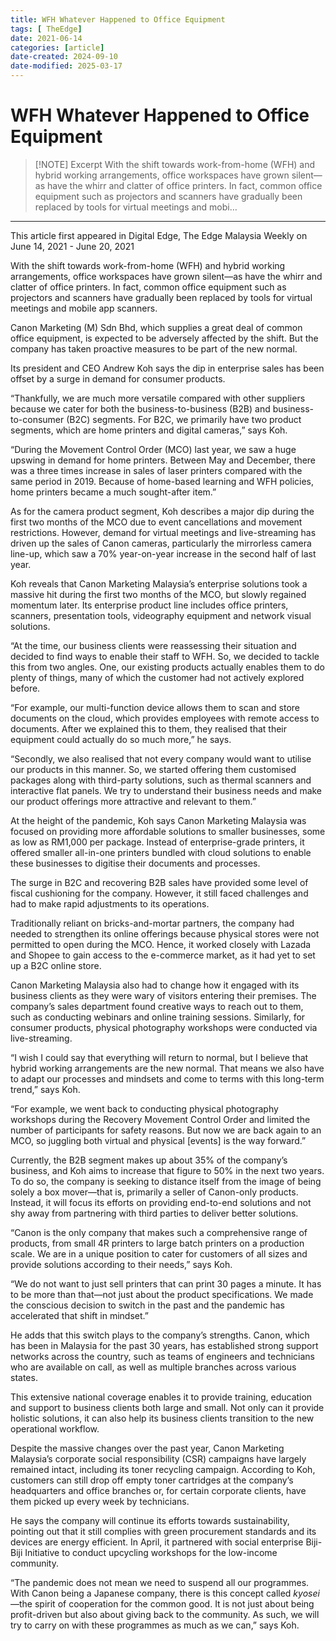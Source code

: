 ```yaml
---
title: WFH Whatever Happened to Office Equipment
tags: [ TheEdge]
date: 2021-06-14
categories: [article]
date-created: 2024-09-10
date-modified: 2025-03-17
---
```


# WFH Whatever Happened to Office Equipment

> [!NOTE] Excerpt
> With the shift towards work-from-home (WFH) and hybrid working arrangements, office workspaces have grown silent—as have the whirr and clatter of office printers. In fact, common office equipment such as projectors and scanners have gradually been replaced by tools for virtual meetings and mobi…

---

This article first appeared in Digital Edge, The Edge Malaysia Weekly on June 14, 2021 - June 20, 2021

With the shift towards work-from-home (WFH) and hybrid working arrangements, office workspaces have grown silent—as have the whirr and clatter of office printers. In fact, common office equipment such as projectors and scanners have gradually been replaced by tools for virtual meetings and mobile app scanners.

Canon Marketing (M) Sdn Bhd, which supplies a great deal of common office equipment, is expected to be adversely affected by the shift. But the company has taken proactive measures to be part of the new normal.

Its president and CEO Andrew Koh says the dip in enterprise sales has been offset by a surge in demand for consumer products.

“Thankfully, we are much more versatile compared with other suppliers because we cater for both the business-to-business (B2B) and business-to-consumer (B2C) segments. For B2C, we primarily have two product segments, which are home printers and digital cameras,” says Koh.

“During the Movement Control Order (MCO) last year, we saw a huge upswing in demand for home printers. Between May and December, there was a three times increase in sales of laser printers compared with the same period in 2019. Because of home-based learning and WFH policies, home printers became a much sought-after item.”

As for the camera product segment, Koh describes a major dip during the first two months of the MCO due to event cancellations and movement restrictions. However, demand for virtual meetings and live-streaming has driven up the sales of Canon cameras, particularly the mirrorless camera line-up, which saw a 70% year-on-year increase in the second half of last year.

Koh reveals that Canon Marketing Malaysia’s enterprise solutions took a massive hit during the first two months of the MCO, but slowly regained momentum later. Its enterprise product line includes office printers, scanners, presentation tools, videography equipment and network visual solutions.

“At the time, our business clients were reassessing their situation and decided to find ways to enable their staff to WFH. So, we decided to tackle this from two angles. One, our existing products actually enables them to do plenty of things, many of which the customer had not actively explored before.

“For example, our multi-function device allows them to scan and store documents on the cloud, which provides employees with remote access to documents. After we explained this to them, they realised that their equipment could actually do so much more,” he says.

“Secondly, we also realised that not every company would want to utilise our products in this manner. So, we started offering them customised packages along with third-party solutions, such as thermal scanners and interactive flat panels. We try to understand their business needs and make our product offerings more attractive and relevant to them.”

At the height of the pandemic, Koh says Canon Marketing Malaysia was focused on providing more affordable solutions to smaller businesses, some as low as RM1,000 per package. Instead of enterprise-grade printers, it offered smaller all-in-one printers bundled with cloud solutions to enable these businesses to digitise their documents and processes.

The surge in B2C and recovering B2B sales have provided some level of fiscal cushioning for the company. However, it still faced challenges and had to make rapid adjustments to its operations.

Traditionally reliant on bricks-and-mortar partners, the company had needed to strengthen its online offerings because physical stores were not permitted to open during the MCO. Hence, it worked closely with Lazada and Shopee to gain access to the e-commerce market, as it had yet to set up a B2C online store.

Canon Marketing Malaysia also had to change how it engaged with its business clients as they were wary of visitors entering their premises. The company’s sales department found creative ways to reach out to them, such as conducting webinars and online training sessions. Similarly, for consumer products, physical photography workshops were conducted via live-streaming.

“I wish I could say that everything will return to normal, but I believe that hybrid working arrangements are the new normal. That means we also have to adapt our processes and mindsets and come to terms with this long-term trend,” says Koh.

“For example, we went back to conducting physical photography workshops during the Recovery Movement Control Order and limited the number of participants for safety reasons. But now we are back again to an MCO, so juggling both virtual and physical \[events\] is the way forward.”

Currently, the B2B segment makes up about 35% of the company’s business, and Koh aims to increase that figure to 50% in the next two years. To do so, the company is seeking to distance itself from the image of being solely a box mover—that is, primarily a seller of Canon-only products. Instead, it will focus its efforts on providing end-to-end solutions and not shy away from partnering with third parties to deliver better solutions.

“Canon is the only company that makes such a comprehensive range of products, from small 4R printers to large batch printers on a production scale. We are in a unique position to cater for customers of all sizes and provide solutions according to their needs,” says Koh.

“We do not want to just sell printers that can print 30 pages a minute. It has to be more than that—not just about the product specifications. We made the conscious decision to switch in the past and the pandemic has accelerated that shift in mindset.”

He adds that this switch plays to the company’s strengths. Canon, which has been in Malaysia for the past 30 years, has established strong support networks across the country, such as teams of engineers and technicians who are available on call, as well as multiple branches across various states.

This extensive national coverage enables it to provide training, education and support to business clients both large and small. Not only can it provide holistic solutions, it can also help its business clients transition to the new operational workflow.

Despite the massive changes over the past year, Canon Marketing Malaysia’s corporate social responsibility (CSR) campaigns have largely remained intact, including its toner recycling campaign. According to Koh, customers can still drop off empty toner cartridges at the company’s headquarters and office branches or, for certain corporate clients, have them picked up every week by technicians.

He says the company will continue its efforts towards sustainability, pointing out that it still complies with green procurement standards and its devices are energy efficient. In April, it partnered with social enterprise Biji-Biji Initiative to conduct upcycling workshops for the low-income community.

“The pandemic does not mean we need to suspend all our programmes. With Canon being a Japanese company, there is this concept called _kyosei_—the spirit of cooperation for the common good. It is not just about being profit-driven but also about giving back to the community. As such, we will try to carry on with these programmes as much as we can,” says Koh.
